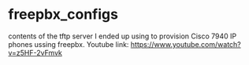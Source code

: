 # freepbx_configs

contents of the tftp server I ended up using to provision Cisco 7940 IP phones ussing freepbx.
Youtube link:
https://www.youtube.com/watch?v=z5HF-2vFmvk
